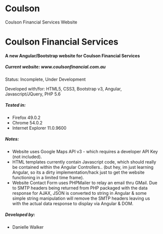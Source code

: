 # Coulson
Coulson Financial Services Website

<p align="center">
<h1><b>Coulson Financial Services</b></h1>
<h4><b>A new Angular/Bootstrap website for Coulson Financial Services </b></h4>
<h5>Current website: www.coulsonfinancial.com.au </h5>

Status: Incomplete, Under Development

Developed with/for: HTML5, CSS3, Bootstrap v3, Angular, Javascript/JQuery, PHP 5.6

##### Tested in:
- Firefox 49.0.2
- Chrome 54.0.2
- Internet Explorer 11.0.9600

##### Notes:
- Website uses Google Maps API v3 - which requires a developer API Key (not included).
- HTML templates currently contain Javascript code, which should really be contained within the Angular Controllers.. (but hey, im just learning Angular, so its a dirty implementation/hack just to get the website functioning in a limited time frame).
- Website Contact Form uses PHPMailer to relay an email thru GMail.  Due to SMTP headers being returned from PHP packaged with the data response for AJAX, JSON is converted to string in Angular & some simple string manipulation will remove the SMTP headers leaving us with the actual data response to display via Angular & DOM.

##### Developed by:
- Danielle Walker
